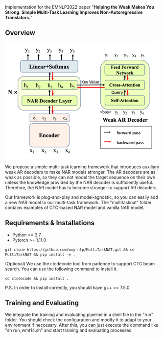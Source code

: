 Implementation for the EMNLP2022 paper "**Helping the Weak Makes You Strong: Simple Multi-Task Learning Improves Non-Autoregressive Translators.**"
.

## Overview

![image-20230714143928988](./model.png)

We propose a simple multi-task learning framework that introduces auxiliary weak AR decoders to make NAR models stronger. The AR decoders are as weak as possible, so they can not model the target sequence on their own unless the knowledge provided by the NAR decoder is sufficiently useful. Therefore, the NAR model has to become stronger to support AR decoders.

Our framework is plug-and-play and model-agnostic, so you can easily add a new NAR model to our multi-task framework. The "multitasknat" folder contains examples of CTC-based NAR model and vanilla NAR model. 

## Requirements & Installations

- Python >= 3.7
- Pytorch >= 1.11.0

```
git clone https://github.com/wxy-nlp/MultiTaskNAT.git && cd MultiTaskNAT && pip install -e . 
```

(Optional) We use the ctcdecode tool from parlence to support CTC beam search. You can use the following command to install it.

```
cd ctcdecode && pip install .
```

P.S. In order to install correctly, you should have g++ >= 7.5.0. 

## Training and Evaluating

We integrate the training and evaluating pipeline in a shell file in the "run" folder. You should check the configuration and modify it to adapt to your environment if neccesary. After this, you can just execute the command like "sh run_wmt14.sh" and start training and evaluating processes.